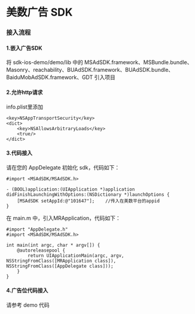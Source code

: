 # 美数广告 SDK
### 接入流程
#### 1.嵌入广告SDK
将 sdk-ios-demo/demo/lib 中的 MSAdSDK.framework、MSBundle.bundle、Masonry、reachability、BUAdSDK.framework、BUAdSDK.bundle、BaiduMobAdSDK.framework、GDT 引入项目

#### 2.允许http请求
info.plist里添加

    <key>NSAppTransportSecurity</key>
    <dict>
        <key>NSAllowsArbitraryLoads</key>
        <true/>
    </dict>

#### 3.代码接入
请在您的 AppDelegate 初始化 sdk，代码如下：

    #import <MSAdSDK/MSAdSDK.h>
    
    - (BOOL)application:(UIApplication *)application didFinishLaunchingWithOptions:(NSDictionary *)launchOptions {
        [MSAdSDK setAppId:@"101647"];    //传入在美数平台的appid
    }

在 main.m 中，引入MRApplication，代码如下：

    #import "AppDelegate.h"
    #import <MSAdSDK/MSAdSDK.h>
    
    int main(int argc, char * argv[]) {
        @autoreleasepool {
            return UIApplicationMain(argc, argv, NSStringFromClass([MRApplication class]), NSStringFromClass([AppDelegate class]));
        }
    }

#### 4.广告位代码接入
请参考 demo 代码


